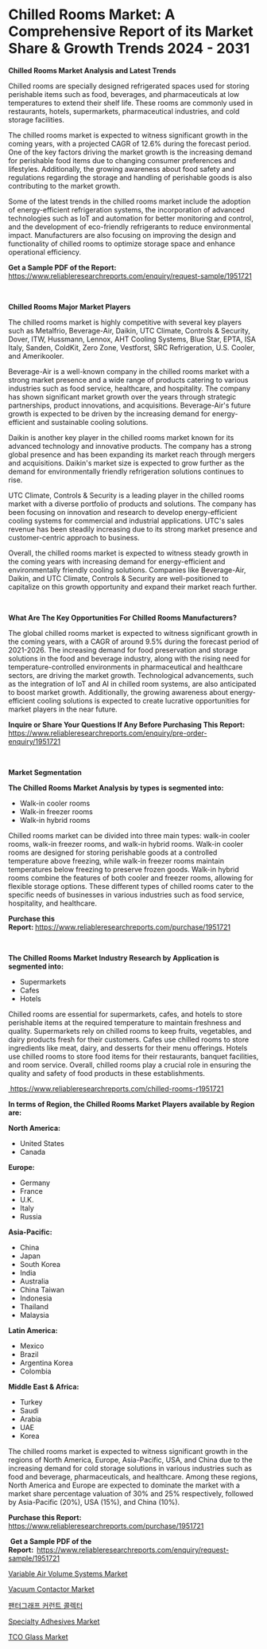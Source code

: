 <p><h1>Chilled Rooms Market: A Comprehensive Report of its Market Share & Growth Trends 2024 - 2031</h1></p><p><strong>Chilled Rooms Market Analysis and Latest Trends</strong></p>
<p><p>Chilled rooms are specially designed refrigerated spaces used for storing perishable items such as food, beverages, and pharmaceuticals at low temperatures to extend their shelf life. These rooms are commonly used in restaurants, hotels, supermarkets, pharmaceutical industries, and cold storage facilities.</p><p>The chilled rooms market is expected to witness significant growth in the coming years, with a projected CAGR of 12.6% during the forecast period. One of the key factors driving the market growth is the increasing demand for perishable food items due to changing consumer preferences and lifestyles. Additionally, the growing awareness about food safety and regulations regarding the storage and handling of perishable goods is also contributing to the market growth.</p><p>Some of the latest trends in the chilled rooms market include the adoption of energy-efficient refrigeration systems, the incorporation of advanced technologies such as IoT and automation for better monitoring and control, and the development of eco-friendly refrigerants to reduce environmental impact. Manufacturers are also focusing on improving the design and functionality of chilled rooms to optimize storage space and enhance operational efficiency.</p></p>
<p><strong>Get a Sample PDF of the Report:&nbsp;</strong> <a href="https://www.reliableresearchreports.com/enquiry/request-sample/1951721">https://www.reliableresearchreports.com/enquiry/request-sample/1951721</a></p>
<p>&nbsp;</p>
<p><strong>Chilled Rooms Major Market Players</strong></p>
<p><p>The chilled rooms market is highly competitive with several key players such as Metalfrio, Beverage-Air, Daikin, UTC Climate, Controls & Security, Dover, ITW, Hussmann, Lennox, AHT Cooling Systems, Blue Star, EPTA, ISA Italy, Sanden, ColdKit, Zero Zone, Vestforst, SRC Refrigeration, U.S. Cooler, and Amerikooler.</p><p>Beverage-Air is a well-known company in the chilled rooms market with a strong market presence and a wide range of products catering to various industries such as food service, healthcare, and hospitality. The company has shown significant market growth over the years through strategic partnerships, product innovations, and acquisitions. Beverage-Air's future growth is expected to be driven by the increasing demand for energy-efficient and sustainable cooling solutions.</p><p>Daikin is another key player in the chilled rooms market known for its advanced technology and innovative products. The company has a strong global presence and has been expanding its market reach through mergers and acquisitions. Daikin's market size is expected to grow further as the demand for environmentally friendly refrigeration solutions continues to rise.</p><p>UTC Climate, Controls & Security is a leading player in the chilled rooms market with a diverse portfolio of products and solutions. The company has been focusing on innovation and research to develop energy-efficient cooling systems for commercial and industrial applications. UTC's sales revenue has been steadily increasing due to its strong market presence and customer-centric approach to business.</p><p>Overall, the chilled rooms market is expected to witness steady growth in the coming years with increasing demand for energy-efficient and environmentally friendly cooling solutions. Companies like Beverage-Air, Daikin, and UTC Climate, Controls & Security are well-positioned to capitalize on this growth opportunity and expand their market reach further.</p></p>
<p>&nbsp;</p>
<p><strong>What Are The Key Opportunities For Chilled Rooms Manufacturers?</strong></p>
<p><p>The global chilled rooms market is expected to witness significant growth in the coming years, with a CAGR of around 9.5% during the forecast period of 2021-2026. The increasing demand for food preservation and storage solutions in the food and beverage industry, along with the rising need for temperature-controlled environments in pharmaceutical and healthcare sectors, are driving the market growth. Technological advancements, such as the integration of IoT and AI in chilled room systems, are also anticipated to boost market growth. Additionally, the growing awareness about energy-efficient cooling solutions is expected to create lucrative opportunities for market players in the near future.</p></p>
<p><strong>Inquire or Share Your Questions If Any Before Purchasing This Report:</strong> <a href="https://www.reliableresearchreports.com/enquiry/pre-order-enquiry/1951721">https://www.reliableresearchreports.com/enquiry/pre-order-enquiry/1951721</a></p>
<p>&nbsp;</p>
<p><strong>Market Segmentation</strong></p>
<p><strong>The Chilled Rooms Market Analysis by types is segmented into:</strong></p>
<p><ul><li>Walk-in cooler rooms</li><li>Walk-in freezer rooms</li><li>Walk-in hybrid rooms</li></ul></p>
<p><p>Chilled rooms market can be divided into three main types: walk-in cooler rooms, walk-in freezer rooms, and walk-in hybrid rooms. Walk-in cooler rooms are designed for storing perishable goods at a controlled temperature above freezing, while walk-in freezer rooms maintain temperatures below freezing to preserve frozen goods. Walk-in hybrid rooms combine the features of both cooler and freezer rooms, allowing for flexible storage options. These different types of chilled rooms cater to the specific needs of businesses in various industries such as food service, hospitality, and healthcare.</p></p>
<p><strong>Purchase this Report:&nbsp;</strong><a href="https://www.reliableresearchreports.com/purchase/1951721">https://www.reliableresearchreports.com/purchase/1951721</a></p>
<p>&nbsp;</p>
<p><strong>The Chilled Rooms Market Industry Research by Application is segmented into:</strong></p>
<p><ul><li>Supermarkets</li><li>Cafes</li><li>Hotels</li></ul></p>
<p><p>Chilled rooms are essential for supermarkets, cafes, and hotels to store perishable items at the required temperature to maintain freshness and quality. Supermarkets rely on chilled rooms to keep fruits, vegetables, and dairy products fresh for their customers. Cafes use chilled rooms to store ingredients like meat, dairy, and desserts for their menu offerings. Hotels use chilled rooms to store food items for their restaurants, banquet facilities, and room service. Overall, chilled rooms play a crucial role in ensuring the quality and safety of food products in these establishments.</p></p>
<p><a href="https://www.reliableresearchreports.com/chilled-rooms-r1951721">&nbsp;https://www.reliableresearchreports.com/chilled-rooms-r1951721</a></p>
<p><strong>In terms of Region, the Chilled Rooms Market Players available by Region are:</strong></p>
<p>
    <p> <strong> North America: </strong>
        <ul>
            <li>United States</li>
            <li>Canada</li>
        </ul>
        </p> 
    <p> <strong> Europe: </strong>
        <ul>
            <li>Germany</li>
            <li>France</li>
            <li>U.K.</li>
            <li>Italy</li>
            <li>Russia</li>
        </ul>
        </p> 
    <p> <strong> Asia-Pacific: </strong>
        <ul>
            <li>China</li>
            <li>Japan</li>
            <li>South Korea</li>
            <li>India</li>
            <li>Australia</li>
            <li>China Taiwan</li>
            <li>Indonesia</li>
            <li>Thailand</li>
            <li>Malaysia</li>
        </ul>
        </p> 
    <p> <strong> Latin America: </strong>
        <ul>
            <li>Mexico</li>
            <li>Brazil</li>
            <li>Argentina Korea</li>
            <li>Colombia</li>
        </ul>
        </p> 
    <p> <strong> Middle East & Africa: </strong>
        <ul>
            <li>Turkey</li>
            <li>Saudi</li>
            <li>Arabia</li>
            <li>UAE</li>
            <li>Korea</li>
        </ul>
    </p>
    </p>
<p><p>The chilled rooms market is expected to witness significant growth in the regions of North America, Europe, Asia-Pacific, USA, and China due to the increasing demand for cold storage solutions in various industries such as food and beverage, pharmaceuticals, and healthcare. Among these regions, North America and Europe are expected to dominate the market with a market share percentage valuation of 30% and 25% respectively, followed by Asia-Pacific (20%), USA (15%), and China (10%).</p></p>
<p><strong>Purchase this Report: </strong><a href="https://www.reliableresearchreports.com/purchase/1951721">https://www.reliableresearchreports.com/purchase/1951721</a></p>
<p>&nbsp;<strong>Get a Sample PDF of the Report:&nbsp;&nbsp;</strong><a href="https://www.reliableresearchreports.com/enquiry/request-sample/1951721">https://www.reliableresearchreports.com/enquiry/request-sample/1951721</a></p>
<p><strong></strong></p>
<p><p><a href="https://github.com/myacatherineblakecaczo9vcsw/Market-Research-Report-List-2/blob/main/variable-air-volume-systems-market.md">Variable Air Volume Systems Market</a></p><p><a href="https://github.com/irfadac/Market-Research-Report-List-2/blob/main/vacuum-contactor-market.md">Vacuum Contactor Market</a></p><p><a href="https://github.com/ZacharyScthmitt4465/Market-Research-Report-List-1/blob/main/906039825260.md">팬터그래프 커런트 콜렉터</a></p><p><a href="https://issuu.com/reportprime-2/docs/specialty-adhesives-market-size-2030.pptx">Specialty Adhesives Market</a></p><p><a href="https://issuu.com/reportprime-2/docs/tco-glass-market-size-2030.pptx">TCO Glass Market</a></p></p>